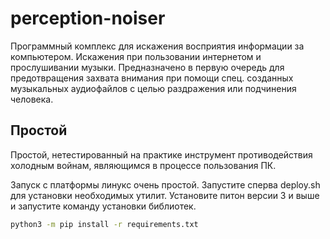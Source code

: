 # perception-noiser
Программный комплекс для искажения восприятия информации за компьютером. Искажения при пользовании интернетом и прослушивании музыки.
Предназначено в первую очередь для предотвращения захвата внимания при помощи спец. созданных музыкальных аудиофайлов с целью раздражения или подчинения человека.

## Простой
Простой, нетестированный на практике инструмент противодействия холодным войнам, являющимся в процессе пользования ПК.

Запуск с платформы линукс очень простой.
Запустите сперва deploy.sh для установки необходимых утилит. Установите питон версии 3 и выше и запустите команду установки библиотек.

```sh
python3 -m pip install -r requirements.txt
```
